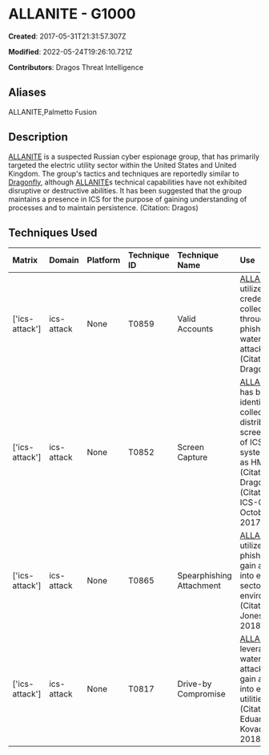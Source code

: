 # ALLANITE - G1000

**Created**: 2017-05-31T21:31:57.307Z

**Modified**: 2022-05-24T19:26:10.721Z

**Contributors**: Dragos Threat Intelligence

## Aliases

ALLANITE,Palmetto Fusion

## Description

[ALLANITE](https://attack.mitre.org/groups/G1000) is a suspected Russian cyber espionage group, that has primarily targeted the electric utility sector within the United States and United Kingdom. The group's tactics and techniques are reportedly similar to [Dragonfly](https://attack.mitre.org/groups/G0035), although [ALLANITE](https://attack.mitre.org/groups/G1000)s technical capabilities have not exhibited disruptive or destructive abilities. It has been suggested that the group maintains a presence in ICS for the purpose of gaining understanding of processes and to maintain persistence. (Citation: Dragos)

## Techniques Used

|Matrix|Domain|Platform|Technique ID|Technique Name|Use|
| :---| :---| :---| :---| :---| :---|
|['ics-attack']|ics-attack|None|T0859|Valid Accounts|[ALLANITE](https://attack.mitre.org/groups/G1000) utilized credentials collected through phishing and watering hole attacks. (Citation: Dragos)|
|['ics-attack']|ics-attack|None|T0852|Screen Capture|[ALLANITE](https://attack.mitre.org/groups/G1000) has been identified to collect and distribute screenshots of ICS systems such as HMIs. (Citation: Dragos) (Citation: ICS-CERT October 2017)|
|['ics-attack']|ics-attack|None|T0865|Spearphishing Attachment|[ALLANITE](https://attack.mitre.org/groups/G1000) utilized spear phishing to gain access into energy sector environments. (Citation: Jeff Jones May 2018)|
|['ics-attack']|ics-attack|None|T0817|Drive-by Compromise|[ALLANITE](https://attack.mitre.org/groups/G1000) leverages watering hole attacks to gain access into electric utilities. (Citation: Eduard Kovacs May 2018)|
